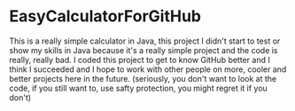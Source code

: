 # EasyCalculatorForGitHub
This is a really simple calculator in Java, this project I didn't start to test or show my skills in Java because it's a really simple project and the code is really, really bad. I coded this project to get to know GitHub better and I think I succeeded and I hope to work with other people on more, cooler and better projects here in the future. 
(seriously, you don't want to look at the code, if you still want to, use safty protection, you might regret it if you don't)

